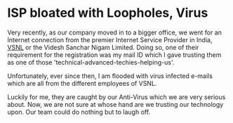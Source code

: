 # ISP bloated with Loopholes, Virus

Very recently, as our company moved in to a bigger office, we went for an Internet connection from the premier Internet Service Provider in India, [VSNL](http://www.vsnl.com/) or the Videsh Sanchar Nigam Limited. Doing so, one of their requirement for the registration was my mail ID which I gave trusting them as one of those 'technical-advanced-techies-helping-us'. 

Unfortunately, ever since then, I am flooded with virus infected e-mails which are all from the different employees of VSNL.

Luckily for me, they are caught by our Anti-Virus which we are very serious about. Now, we are not sure at whose hand are we trusting our technology upon. Our team could do nothing but to laugh off.